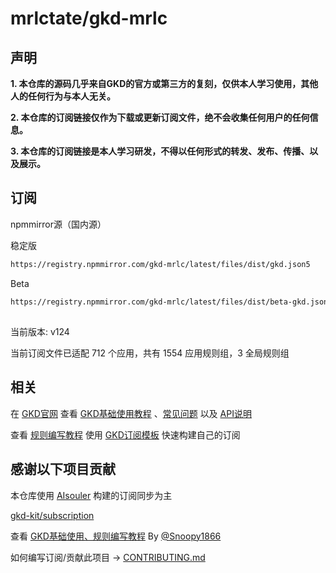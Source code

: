# mrlctate/gkd-mrlc

## 声明

**1. 本仓库的源码几乎来自GKD的官方或第三方的复刻，仅供本人学习使用，其他人的任何行为与本人无关。**

**2. 本仓库的订阅链接仅作为下载或更新订阅文件，绝不会收集任何用户的任何信息。**

**3. 本仓库的订阅链接是本人学习研发，不得以任何形式的转发、发布、传播、以及展示。**


## 订阅

npmmirror源（国内源）

稳定版

```txt
https://registry.npmmirror.com/gkd-mrlc/latest/files/dist/gkd.json5
```
Beta

```txt
https://registry.npmmirror.com/gkd-mrlc/latest/files/dist/beta-gkd.json5
```

##

当前版本: v124

当前订阅文件已适配 712 个应用，共有 1554 应用规则组，3 全局规则组

## 相关

在 [GKD官网](https://gkd.li/) 查看 [GKD基础使用教程](https://gkd.li/guide/) 、[常见问题](https://gkd.li/guide/faq) 以及 [API说明](https://gkd.li/api/)

查看 [规则编写教程](https://github.com/Snoopy1866/blogs/blob/main/software/gkd/gkd-rule-tutorial/gkd-rule-tutorial.md) 使用 [GKD订阅模板](https://github.com/gkd-kit/subscription-template) 快速构建自己的订阅

## 感谢以下项目贡献

本仓库使用 [AIsouler](https://github.com/AIsouler/GKD_subscription) 构建的订阅同步为主

[gkd-kit/subscription](https://github.com/gkd-kit/subscription)

查看 [GKD基础使用、规则编写教程](https://github.com/Snoopy1866/blogs/tree/main/software/gkd) By [@Snoopy1866](https://github.com/Snoopy1866)

如何编写订阅/贡献此项目 -> [CONTRIBUTING.md](./CONTRIBUTING.md)
